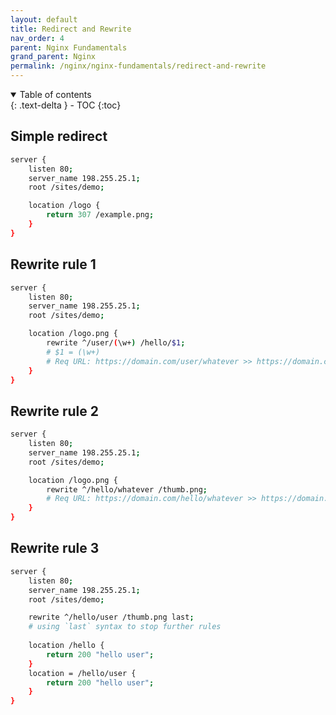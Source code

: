 ```yaml
---
layout: default    
title: Redirect and Rewrite
nav_order: 4
parent: Nginx Fundamentals
grand_parent: Nginx
permalink: /nginx/nginx-fundamentals/redirect-and-rewrite
---
```

<details open markdown="block">
  <summary>
    Table of contents
  </summary>
  {: .text-delta }
- TOC
{:toc}
</details>

## Simple redirect 

```bash
server {
    listen 80;
    server_name 198.255.25.1;
    root /sites/demo; 

    location /logo {
        return 307 /example.png; 
    }
}
```

## Rewrite rule 1

```bash
server {
    listen 80;
    server_name 198.255.25.1;
    root /sites/demo; 

    location /logo.png {
        rewrite ^/user/(\w+) /hello/$1;
        # $1 = (\w+) 
        # Req URL: https://domain.com/user/whatever >> https://domain.com/hello/whatever
    }
}
```

## Rewrite rule 2

```bash
server {
    listen 80;
    server_name 198.255.25.1;
    root /sites/demo; 

    location /logo.png {
        rewrite ^/hello/whatever /thumb.png;
        # Req URL: https://domain.com/hello/whatever >> https://domain.com/thumb.png
    }
}
```
    
## Rewrite rule 3 

```bash
server {
    listen 80;
    server_name 198.255.25.1;
    root /sites/demo; 

    rewrite ^/hello/user /thumb.png last;
    # using `last` syntax to stop further rules
    
    location /hello { 
        return 200 "hello user"; 
    } 
    location = /hello/user {
        return 200 "hello user"; 
    } 
}
```